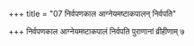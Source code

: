 +++
title = "07 निर्वपणकाल आग्नेयमष्टाकपालन् निर्वपति"

+++
निर्वपणकाल आग्नेयमष्टाकपालं निर्वपति पुराणानां व्रीहीणाम् ७